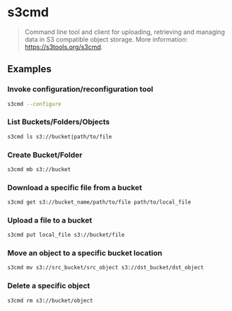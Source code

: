 # s3cmd

> Command line tool and client for uploading, retrieving and managing data in S3 compatible object storage. More information: <https://s3tools.org/s3cmd>.

## Examples

### Invoke configuration/reconfiguration tool

```bash
s3cmd --configure
```

### List Buckets/Folders/Objects

```bash
s3cmd ls s3://bucket|path/to/file
```

### Create Bucket/Folder

```bash
s3cmd mb s3://bucket
```

### Download a specific file from a bucket

```bash
s3cmd get s3://bucket_name/path/to/file path/to/local_file
```

### Upload a file to a bucket

```bash
s3cmd put local_file s3://bucket/file
```

### Move an object to a specific bucket location

```bash
s3cmd mv s3://src_bucket/src_object s3://dst_bucket/dst_object
```

### Delete a specific object

```bash
s3cmd rm s3://bucket/object
```
